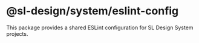 # @sl-design/system/eslint-config

This package provides a shared ESLint configuration for SL Design System projects.
